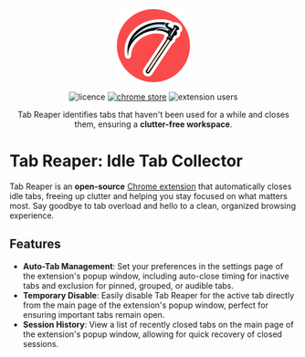 <p align="center">
  <img src="public/icons/icon-active-128.png" />
</p>
<p align="center">
  <img src="https://img.shields.io/github/license/vladbulyukhin/tab-reaper" alt="licence" />
  <a href="https://chrome.google.com/webstore/detail/tab-reaper-idle-tab-colle/lpdcbkckljbnkjbajmjhehdilncjjgii"><img src="https://img.shields.io/chrome-web-store/v/lpdcbkckljbnkjbajmjhehdilncjjgii" alt="chrome store" /></a>
  <img src="https://img.shields.io/chrome-web-store/users/lpdcbkckljbnkjbajmjhehdilncjjgii" alt="extension users" />
</p>
<p align="center">
    Tab Reaper identifies tabs that haven't been used for a while and closes them, ensuring a <strong>clutter-free workspace</strong>.
</p>

# Tab Reaper: Idle Tab Collector

Tab Reaper is an <strong>open-source</strong> [Chrome extension](https://chrome.google.com/webstore/detail/tab-reaper-idle-tab-colle/lpdcbkckljbnkjbajmjhehdilncjjgii) that automatically closes idle tabs, freeing up clutter and
helping you stay focused on what matters most. Say goodbye to tab overload and hello to a clean,
organized browsing experience.

## Features

- **Auto-Tab Management**: Set your preferences in the settings page of the extension's popup window, including auto-close timing for inactive tabs and exclusion for pinned, grouped, or audible tabs.
- **Temporary Disable**: Easily disable Tab Reaper for the active tab directly from the main page of the extension's popup window, perfect for ensuring important tabs remain open.
- **Session History**: View a list of recently closed tabs on the main page of the extension's popup window, allowing for quick recovery of closed sessions.
